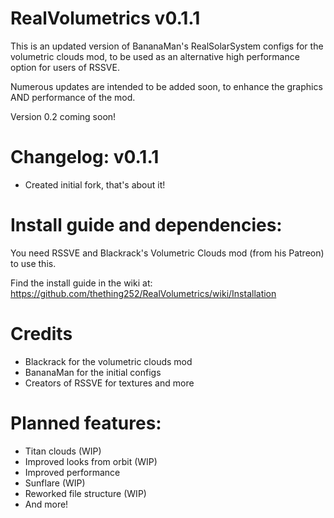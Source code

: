 # RealVolumetrics v0.1.1
This is an updated version of BananaMan's RealSolarSystem configs for the volumetric clouds mod, to be used as an alternative high performance option for users of RSSVE.

Numerous updates are intended to be added soon, to enhance the graphics AND performance of the mod.

Version 0.2 coming soon!


# Changelog: v0.1.1
- Created initial fork, that's about it!

# Install guide and dependencies:

You need RSSVE and Blackrack's Volumetric Clouds mod (from his Patreon) to use this.

Find the install guide in the wiki at: https://github.com/thething252/RealVolumetrics/wiki/Installation

# Credits

- Blackrack for the volumetric clouds mod
- BananaMan for the initial configs
- Creators of RSSVE for textures and more 
  



# Planned features:

- Titan clouds (WIP)
- Improved looks from orbit (WIP)
- Improved performance
- Sunflare (WIP)
- Reworked file structure (WIP)
- And more!
  
